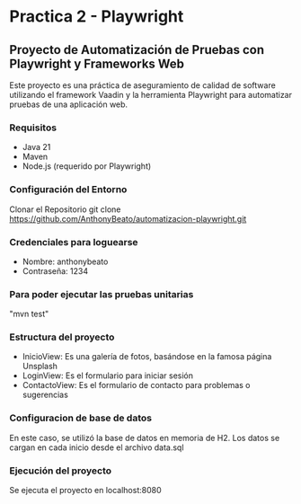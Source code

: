 # Practica 2 - Playwright

## Proyecto de Automatización de Pruebas con Playwright y Frameworks Web
Este proyecto es una práctica de aseguramiento de calidad de software utilizando el framework Vaadin y la herramienta Playwright para automatizar pruebas de una aplicación web.

### Requisitos
- Java 21
- Maven
- Node.js (requerido por Playwright)

### Configuración del Entorno
Clonar el Repositorio
git clone https://github.com/AnthonyBeato/automatizacion-playwright.git

### Credenciales para loguearse
- Nombre: anthonybeato
- Contraseña: 1234 

### Para poder ejecutar las pruebas unitarias 
"mvn test"

### Estructura del proyecto
- InicioView: Es una galería de fotos, basándose en la famosa página Unsplash
- LoginView: Es el formulario para iniciar sesión
- ContactoView: Es el formulario de contacto para problemas o sugerencias 

### Configuracion de base de datos
En este caso, se utilizó la base de datos en memoria de H2. Los datos se cargan en cada inicio desde el archivo
data.sql

### Ejecución del proyecto
Se ejecuta el proyecto en localhost:8080 